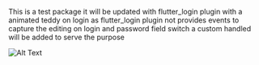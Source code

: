This is a test package it will be updated with flutter_login plugin with a animated teddy on login as flutter_login plugin not provides events to capture the editing on login and password field switch a custom handled will be added to serve the purpose

![Alt Text](https://media.giphy.com/media/vFKqnCdLPNOKc/giphy.gif)



